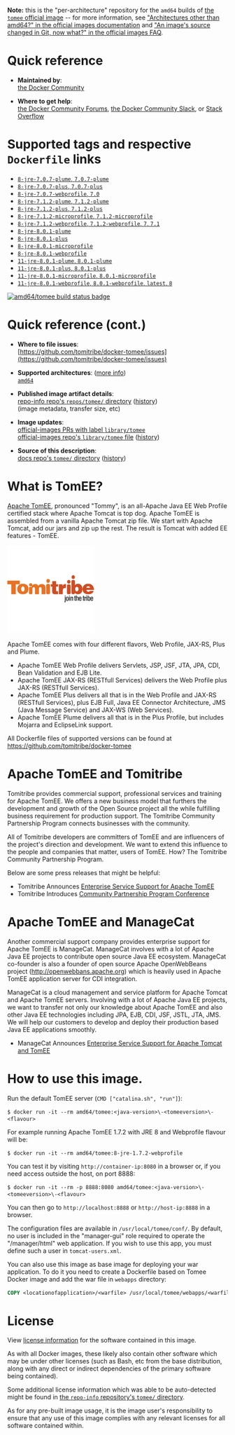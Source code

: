 <!--

********************************************************************************

WARNING:

    DO NOT EDIT "tomee/README.md"

    IT IS AUTO-GENERATED

    (from the other files in "tomee/" combined with a set of templates)

********************************************************************************

-->

**Note:** this is the "per-architecture" repository for the `amd64` builds of [the `tomee` official image](https://hub.docker.com/_/tomee) -- for more information, see ["Architectures other than amd64?" in the official images documentation](https://github.com/docker-library/official-images#architectures-other-than-amd64) and ["An image's source changed in Git, now what?" in the official images FAQ](https://github.com/docker-library/faq#an-images-source-changed-in-git-now-what).

# Quick reference

-	**Maintained by**:  
	[the Docker Community](https://github.com/tomitribe/docker-tomee)

-	**Where to get help**:  
	[the Docker Community Forums](https://forums.docker.com/), [the Docker Community Slack](http://dockr.ly/slack), or [Stack Overflow](https://stackoverflow.com/search?tab=newest&q=docker)

# Supported tags and respective `Dockerfile` links

-	[`8-jre-7.0.7-plume`, `7.0.7-plume`](https://github.com/tomitribe/docker-tomee/blob/c7642e963c08920560906159e126ea22b9ada61d/TomEE-7.0/jre8/plume/Dockerfile)
-	[`8-jre-7.0.7-plus`, `7.0.7-plus`](https://github.com/tomitribe/docker-tomee/blob/c7642e963c08920560906159e126ea22b9ada61d/TomEE-7.0/jre8/plus/Dockerfile)
-	[`8-jre-7.0.7-webprofile`, `7.0`](https://github.com/tomitribe/docker-tomee/blob/c7642e963c08920560906159e126ea22b9ada61d/TomEE-7.0/jre8/webprofile/Dockerfile)
-	[`8-jre-7.1.2-plume`, `7.1.2-plume`](https://github.com/tomitribe/docker-tomee/blob/c7642e963c08920560906159e126ea22b9ada61d/TomEE-7.1/jre8/plume/Dockerfile)
-	[`8-jre-7.1.2-plus`, `7.1.2-plus`](https://github.com/tomitribe/docker-tomee/blob/c7642e963c08920560906159e126ea22b9ada61d/TomEE-7.1/jre8/plus/Dockerfile)
-	[`8-jre-7.1.2-microprofile`, `7.1.2-microprofile`](https://github.com/tomitribe/docker-tomee/blob/c7642e963c08920560906159e126ea22b9ada61d/TomEE-7.1/jre8/microprofile/Dockerfile)
-	[`8-jre-7.1.2-webprofile`, `7.1.2-webprofile`, `7`, `7.1`](https://github.com/tomitribe/docker-tomee/blob/c7642e963c08920560906159e126ea22b9ada61d/TomEE-7.1/jre8/webprofile/Dockerfile)
-	[`8-jre-8.0.1-plume`](https://github.com/tomitribe/docker-tomee/blob/c7642e963c08920560906159e126ea22b9ada61d/TomEE-8.0/jre8/plume/Dockerfile)
-	[`8-jre-8.0.1-plus`](https://github.com/tomitribe/docker-tomee/blob/c7642e963c08920560906159e126ea22b9ada61d/TomEE-8.0/jre8/plus/Dockerfile)
-	[`8-jre-8.0.1-microprofile`](https://github.com/tomitribe/docker-tomee/blob/c7642e963c08920560906159e126ea22b9ada61d/TomEE-8.0/jre8/microprofile/Dockerfile)
-	[`8-jre-8.0.1-webprofile`](https://github.com/tomitribe/docker-tomee/blob/c7642e963c08920560906159e126ea22b9ada61d/TomEE-8.0/jre8/webprofile/Dockerfile)
-	[`11-jre-8.0.1-plume`, `8.0.1-plume`](https://github.com/tomitribe/docker-tomee/blob/c7642e963c08920560906159e126ea22b9ada61d/TomEE-8.0/jre11/plume/Dockerfile)
-	[`11-jre-8.0.1-plus`, `8.0.1-plus`](https://github.com/tomitribe/docker-tomee/blob/c7642e963c08920560906159e126ea22b9ada61d/TomEE-8.0/jre11/plus/Dockerfile)
-	[`11-jre-8.0.1-microprofile`, `8.0.1-microprofile`](https://github.com/tomitribe/docker-tomee/blob/c7642e963c08920560906159e126ea22b9ada61d/TomEE-8.0/jre11/microprofile/Dockerfile)
-	[`11-jre-8.0.1-webprofile`, `8.0.1-webprofile`, `latest`, `8`](https://github.com/tomitribe/docker-tomee/blob/c7642e963c08920560906159e126ea22b9ada61d/TomEE-8.0/jre11/webprofile/Dockerfile)

[![amd64/tomee build status badge](https://img.shields.io/jenkins/s/https/doi-janky.infosiftr.net/job/multiarch/job/amd64/job/tomee.svg?label=amd64/tomee%20%20build%20job)](https://doi-janky.infosiftr.net/job/multiarch/job/amd64/job/tomee/)

# Quick reference (cont.)

-	**Where to file issues**:  
	[https://github.com/tomitribe/docker-tomee/issues](https://github.com/tomitribe/docker-tomee/issues)

-	**Supported architectures**: ([more info](https://github.com/docker-library/official-images#architectures-other-than-amd64))  
	[`amd64`](https://hub.docker.com/r/amd64/tomee/)

-	**Published image artifact details**:  
	[repo-info repo's `repos/tomee/` directory](https://github.com/docker-library/repo-info/blob/master/repos/tomee) ([history](https://github.com/docker-library/repo-info/commits/master/repos/tomee))  
	(image metadata, transfer size, etc)

-	**Image updates**:  
	[official-images PRs with label `library/tomee`](https://github.com/docker-library/official-images/pulls?q=label%3Alibrary%2Ftomee)  
	[official-images repo's `library/tomee` file](https://github.com/docker-library/official-images/blob/master/library/tomee) ([history](https://github.com/docker-library/official-images/commits/master/library/tomee))

-	**Source of this description**:  
	[docs repo's `tomee/` directory](https://github.com/docker-library/docs/tree/master/tomee) ([history](https://github.com/docker-library/docs/commits/master/tomee))

# What is TomEE?

[Apache TomEE](http://tomee.apache.org/), pronounced "Tommy", is an all-Apache Java EE Web Profile certified stack where Apache Tomcat is top dog. Apache TomEE is assembled from a vanilla Apache Tomcat zip file. We start with Apache Tomcat, add our jars and zip up the rest. The result is Tomcat with added EE features - TomEE.

![logo](https://raw.githubusercontent.com/docker-library/docs/4a10a52c08621b68c1b1b53b561f819d9e78c2e0/tomee/logo.png)

Apache TomEE comes with four different flavors, Web Profile, JAX-RS, Plus and Plume.

-	Apache TomEE Web Profile delivers Servlets, JSP, JSF, JTA, JPA, CDI, Bean Validation and EJB Lite.
-	Apache TomEE JAX-RS (RESTfull Services) delivers the Web Profile plus JAX-RS (RESTfull Services).
-	Apache TomEE Plus delivers all that is in the Web Profile and JAX-RS (RESTfull Services), plus EJB Full, Java EE Connector Architecture, JMS (Java Message Service) and JAX-WS (Web Services).
-	Apache TomEE Plume delivers all that is in the Plus Profile, but includes Mojarra and EclipseLink support.

All Dockerfile files of supported versions can be found at https://github.com/tomitribe/docker-tomee

# Apache TomEE and Tomitribe

Tomitribe provides commercial support, professional services and training for Apache TomEE. We offers a new business model that furthers the development and growth of the Open Source project all the while fulfilling business requirement for production support. The Tomitribe Community Partnership Program connects businesses with the community.

All of Tomitribe developers are committers of TomEE and are influencers of the project's direction and development. We want to extend this influence to the people and companies that matter, users of TomEE. How? The Tomitribe Community Partnership Program.

Below are some press releases that might be helpful:

-	Tomitribe Announces [Enterprise Service Support for Apache TomEE](http://www.tomitribe.com/company/press/tomitribe_enterprise_service_support_for_apache_tomee_javaone_2013/)
-	Tomitribe Introduces [Community Partnership Program Conference](http://www.tomitribe.com/company/press/tomitribe-introduces-community-partnership-program-and-presents-java-ee-sessions-at-javaone-2014-conference/)

# Apache TomEE and ManageCat

Another commercial support company provides enterprise support for Apache TomEE is ManageCat. ManageCat involves with a lot of Apache Java EE projects to contribute open source Java EE ecosystem. ManageCat co-founder is also a founder of open source Apache OpenWebBeans project (http://openwebbans.apache.org) which is heavily used in Apache TomEE application server for CDI integration.

ManageCat is a cloud management and service platform for Apache Tomcat and Apache TomEE servers. Involving with a lot of Apache Java EE projects, we want to transfer not only our knowledge about Apache TomEE and also other Java EE technologies including JPA, EJB, CDI, JSF, JSTL, JTA, JMS. We will help our customers to develop and deploy their production based Java EE applications smoothly.

-	ManageCat Announces [Enterprise Service Support for Apache Tomcat and TomEE](http://managecat.com/index.php/enterprise-tomcat-support)

# How to use this image.

Run the default TomEE server (`CMD ["catalina.sh", "run"]`):

```console
$ docker run -it --rm amd64/tomee:<java-version>\-<tomeeversion>\-<flavour>
```

For example running Apache TomEE 1.7.2 with JRE 8 and Webprofile flavour will be:

```console
$ docker run -it --rm amd64/tomee:8-jre-1.7.2-webprofile
```

You can test it by visiting `http://container-ip:8080` in a browser or, if you need access outside the host, on port 8888:

```console
$ docker run -it --rm -p 8888:8080 amd64/tomee:<java-version>\-<tomeeversion>\-<flavour>
```

You can then go to `http://localhost:8888` or `http://host-ip:8888` in a browser.

The configuration files are available in `/usr/local/tomee/conf/`. By default, no user is included in the "manager-gui" role required to operate the "/manager/html" web application. If you wish to use this app, you must define such a user in `tomcat-users.xml`.

You can also use this image as base image for deploying your war application. To do it you need to create a Dockerfile based on Tomee Docker image and add the war file in `webapps` directory:

```dockerfile
COPY <locationofapplication>/<warfile> /usr/local/tomee/webapps/<warfile>
```

# License

View [license information](http://www.apache.org/licenses/LICENSE-2.0) for the software contained in this image.

As with all Docker images, these likely also contain other software which may be under other licenses (such as Bash, etc from the base distribution, along with any direct or indirect dependencies of the primary software being contained).

Some additional license information which was able to be auto-detected might be found in [the `repo-info` repository's `tomee/` directory](https://github.com/docker-library/repo-info/tree/master/repos/tomee).

As for any pre-built image usage, it is the image user's responsibility to ensure that any use of this image complies with any relevant licenses for all software contained within.
